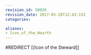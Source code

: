 ```yaml
---
revision_id: 50026
revision_date: 2017-03-28T12:43:15Z
categories:

aliases:
- Icon_of_the_Hearth
---
```


#REDIRECT [[Icon of the Steward]]